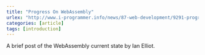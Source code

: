 ```yaml
---
title: "Progress On WebAssembly"
urlex: "http://www.i-programmer.info/news/87-web-development/9291-progress-on-webassembly.html"
categories: [article]
tags: [introduction]
---
```

A brief post of the WebAssembly current state by Ian Elliot.